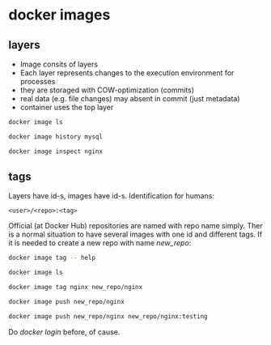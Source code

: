 # docker images

## layers
- Image consits of layers
- Each layer represents changes to the execution environment for processes
- they are storaged with COW-optimization (commits)
- real data (e.g. file changes) may absent in commit (just metadata)
- container uses the top layer

```bash
docker image ls

docker image history mysql

docker image inspect nginx
```

## tags

Layers have id-s, images have id-s. Identification for humans:

```text
<user>/<repo>:<tag>
```

Official (at Docker Hub) repositories are named with repo name simply.
Ther is a normal situation to have several images with one id and different tags.
If it is needed to create a new repo with name *new_repo*:

```bash
docker image tag -- help

docker image ls

docker image tag nginx new_repo/nginx

docker image push new_repo/nginx

docker image push new_repo/nginx new_repo/nginx:testing
```

Do *docker login* before, of cause.
